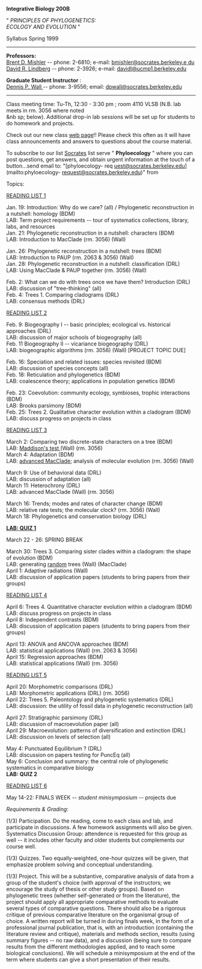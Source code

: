 **Integrative Biology 200B**

" _PRINCIPLES OF PHYLOGENETICS:_  
_ECOLOGY AND EVOLUTION_ "

Syllabus Spring 1999

* * *

**Professors:**  
[Brent D. Mishler](http://ucjeps.herb.berkeley.edu/people/mishler.html) \--
phone: 2-6810;  e-mail: [bmishler@socrates.berkeley.e
du](mailto:bmishler@socrates.berkeley.edu)  
[David R. Lindberg](http://ucmp1.berkeley.edu/davidl/lindberg.html) \--
phone: 2-3926;  e-mail:
[davidl@ucmp1.berkeley.edu](mailto:davidl@ucmp1.berkeley.edu)

**Graduate Student Instructor** :  
[Dennis P. Wall ](http://ucjeps.herb.berkeley.edu/people/wall.html)\-- phone:
3-9556;  email:
[dpwall@socrates.berkeley.edu](mailto:dpwall@socrates.berkeley.edu)  

* * *

Class meeting time: Tu-Th, 12:30 - 3:30 pm ; room 4110 VLSB (N.B. lab meets in
rm. 3056 where noted  
           &nb sp; below).  Additional drop-in lab sessions will be set up for students to do homework and projects. 

Check out our new class [web
page](http://ucjeps.herb.berkeley.edu/bryolab/ib200/)!! Please check this
often as it will have class announcements and answers to questions about the
course material.

To subscribe to our list
[Socrates](http://socrates.berkeley.edu/Help/Email/maillist.html) list serve "
**Phyloecology** " where you can post questions, get answers, and obtain
urgent information at the touch of a button...send email to: "[phyloecology-
req uest@socrates.berkeley.edu](mailto:phyloecology-
request@socrates.berkeley.edu)" from  


Topics:

[READING LIST
1](http://ucjeps.herb.berkeley.edu/bryolab/ib200/Referenceslist1.html)

Jan. 19: Introduction: Why do we care? (all) / Phylogenetic reconstruction in
a nutshell: homology (BDM)  
 LAB:  Term project requirements -- tour of systematics collections, library,
labs, and resources  
Jan. 21: Phylogenetic reconstruction in a nutshell: characters (BDM)  
 LAB: Introduction to MacClade (rm. 3056)  (Wall)

Jan. 26: Phylogenetic reconstruction in a nutshell: trees (BDM)  
 LAB: Introduction to PAUP  (rm. 2063 & 3056)  (Wall)  
Jan. 28: Phylogenetic reconstruction in a nutshell: classification (DRL)  
 LAB:  Using MacClade & PAUP together (rm. 3056)  (Wall)

Feb. 2: What can we do with trees once we have them?  Introduction (DRL)  
 LAB: discussion of "tree-thinking" (all)  
Feb. 4: Trees 1. Comparing cladograms  (DRL)  
 LAB: consensus methods (DRL)

[READING LIST
2](http://ucjeps.herb.berkeley.edu/bryolab/ib200/references2.html)

Feb. 9: Biogeography I -- basic principles; ecological vs. historical
approaches (DRL)  
 LAB: discussion of major schools of biogeography (all)  
Feb. 11 Biogeography II -- vicariance biogeography (DRL)  
 LAB:  biogeographic algorithms  (rm. 3056)  (Wall)  [PROJECT TOPIC DUE]

Feb. 16: Speciation and related issues: species revisited (BDM)  
 LAB:  discussion of species concepts (all)  
Feb. 18: Reticulation and phylogenetics (BDM)  
 LAB:  coalescence theory; applications in population genetics (BDM)

Feb. 23: Coevolution: community ecology, symbioses, trophic interactions (BDM)  
 LAB: Brooks parsimony   (BDM)  
Feb. 25: Trees 2. Qualitative character evolution within a cladogram (BDM)  
 LAB: discuss progress on projects in class

[READING LIST
3](http://ucjeps.herb.berkeley.edu/bryolab/ib200/readinglist3.html)

March 2: Comparing two discrete-state characters on a tree (BDM)  
 LAB: [Maddison's test
](http://ucjeps.herb.berkeley.edu/bryolab/ib200/charevolutionlab.html) (Wall)
(rm. 3056)  
March 4: Adaptation (BDM)  
 LAB:  [advanced
MacClade](http://ucjeps.herb.berkeley.edu/bryolab/ib200/advancedmac.html);
analysis of molecular evolution (rm. 3056)  (Wall)

March 9: Use of behavioral data  (DRL)  
 LAB:  discussion of adaptation (all)  
March 11: Heterochrony  (DRL)  
 LAB: advanced MacClade  (Wall)  (rm. 3056)

March 16: Trends; modes and rates of character change (BDM)  
 LAB: relative rate tests; the molecular clock?  (rm. 3056)   (Wall)  
March 18: Phylogenetics and conservation biology  (DRL)

  **[LAB: QUIZ 1](http://ucjeps.herb.berkeley.edu/bryolab/ib200/quiz1.html)**

March 22 - 26:  SPRING BREAK

March 30: Trees 3.  Comparing sister clades within a cladogram: the shape of
evolution (BDM)  
 LAB: generating
[random](http://ucjeps.herb.berkeley.edu/bryolab/ib200/randomlab.html) trees
(Wall)  (MacClade)  
April 1: Adaptive radiations (Wall)  
 LAB: discussion of application papers (students to bring papers from their
groups)

[READING LIST
4](http://ucjeps.herb.berkeley.edu/bryolab/ib200/readinglist4.html)

April 6: Trees 4.  Quantitative character evolution within a cladogram (BDM)  
 LAB: discuss progress on projects in class  
April 8: Independent contrasts (BDM)  
 LAB: discussion of application papers (students to bring papers from their
groups)

April 13: ANOVA and ANCOVA approaches (BDM)  
 LAB:  statistical applications   (Wall)  (rm. 2063 & 3056)  
April 15:  Regression approaches (BDM)  
 LAB: statistical applications (Wall)  (rm. 3056)

[READING LIST
5](http://ucjeps.herb.berkeley.edu/bryolab/ib200/readingslist5.html)

April 20:  Morphometric comparisons  (DRL)  
 LAB: Morphometric applications (DRL)  (rm. 3056)  
April 22: Trees 5.  Paleontology and phylogenetic systematics (DRL)  
 LAB: discussion: the utility of fossil data in phylogenetic reconstruction
(all)

April 27: Stratigraphic parsimony (DRL)  
 LAB:  discussion of macroevolution paper (all)  
April 29: Macroevolution: patterns of diversification and extinction (DRL)  
 LAB:  discussion on levels of selection (all)

May 4: Punctuated Equilibrium ? (DRL)  
 LAB: discussion on papers testing for PuncEq (all)  
May 6: Conclusion and summary: the central role of phylogenetic systematics in
comparative biology  
  **LAB: QUIZ 2**

[READING LIST 6](readinglist6.html)

May 14-22:    FINALS WEEK -- _student minisymposium_ \-- projects due  


_Requirements & Grading_:

(1/3)  Participation.  Do the reading, come to each class and lab, and
participate in discussions.  A few homework assignments will also be given.
Systematics Discussion Group:  attendence is requested for this group as well
-- it includes other faculty and older students but complements our course
well.

(1/3)  Quizzes.  Two equally-weighted, one-hour quizzes will be given, that
emphasize problem solving and conceptual understanding.

(1/3)  Project.  This will be a substantive, comparative analysis of data from
a group of the student's choice (with approval of the instructors; we
encourage the study of thesis or other study groups).    Based on phylogenetic
trees (whether self-generated or from the literature), the project should
apply all appropriate comparative methods to evaluate several types of
comparative questions.  There should also be a rigorous critique of previous
comparative literature on the organismal group of choice.  A written report
will be turned in during finals week, in the form of a professional journal
publication, that is, with an introduction (containing the literature review
and critique), materials and methods section, results (using summary figures
-- no raw data), and a discussion (being sure to compare results from the
different methodologies applied, and to reach some biological conclusions).
We will schedule a minisymposium at the end of the term where students can
give a short presentation of their results.  
    
    


